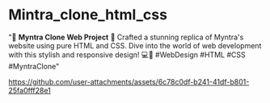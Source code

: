 # Mintra_clone_html_css
"🌟 **Myntra Clone Web Project** 🌟 Crafted a stunning replica of Myntra's website using pure HTML and CSS. Dive into the world of web development with this stylish and responsive design! 💻🎨 #WebDesign #HTML #CSS #MyntraClone"


https://github.com/user-attachments/assets/6c78c0df-b241-41df-b801-25fa0fff28e1

